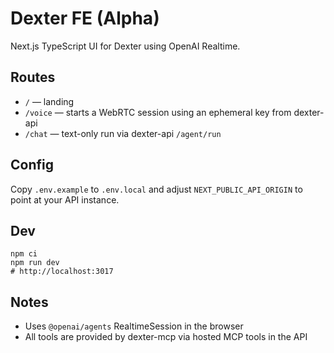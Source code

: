 # Dexter FE (Alpha)

Next.js TypeScript UI for Dexter using OpenAI Realtime.

## Routes
- `/` — landing
- `/voice` — starts a WebRTC session using an ephemeral key from dexter-api
- `/chat` — text-only run via dexter-api `/agent/run`

## Config
Copy `.env.example` to `.env.local` and adjust `NEXT_PUBLIC_API_ORIGIN` to point at your API instance.

## Dev
```
npm ci
npm run dev
# http://localhost:3017
```

## Notes
- Uses `@openai/agents` RealtimeSession in the browser
- All tools are provided by dexter-mcp via hosted MCP tools in the API
